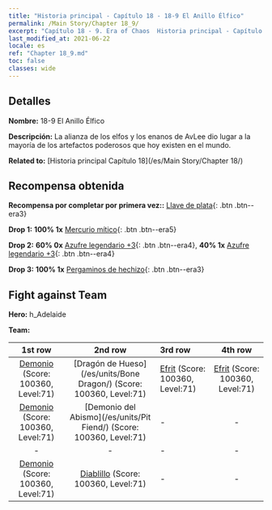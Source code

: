 ```yaml
---
title: "Historia principal - Capítulo 18 - 18-9 El Anillo Élfico"
permalink: /Main Story/Chapter 18_9/
excerpt: "Capítulo 18 - 9. Era of Chaos  Historia principal - Capítulo 18_9. 18-9 El Anillo Élfico"
last_modified_at: 2021-06-22
locale: es
ref: "Chapter 18_9.md"
toc: false
classes: wide
---
```


## Detalles

 **Nombre:** 18-9 El Anillo Élfico

 **Descripción:** La alianza de los elfos y los enanos de AvLee dio lugar a la mayoría de los artefactos poderosos que hoy existen en el mundo.

 **Related to:** [Historia principal Capítulo 18](/es/Main Story/Chapter 18/)

## Recompensa obtenida

 **Recompensa por completar por primera vez::** [Llave de plata](/ItemsES/con_693/){: .btn .btn--era3}

 **Drop 1:** **100% 1x** [Mercurio mítico](/ItemsES/mat_63/){: .btn .btn--era5}

 **Drop 2:** **60% 0x** [Azufre legendario +3](/ItemsES/mat_57/){: .btn .btn--era4}, **40% 1x** [Azufre legendario +3](/ItemsES/mat_57/){: .btn .btn--era4}

 **Drop 3:** **100% 1x** [Pergaminos de hechizo](/ItemsES/con_694/){: .btn .btn--era3}


## Fight against Team
 **Hero:** h_Adelaide

 **Team:**


  | 1st row | 2nd row | 3rd row | 4th row |
  |:----:|:----:|:----|:----:|
  | [Demonio](/es/units/Demon/) (Score: 100360, Level:71)  | [Dragón de Hueso](/es/units/Bone Dragon/) (Score: 100360, Level:71)  | [Efrit](/es/units/Efreeti/) (Score: 100360, Level:71)  | [Efrit](/es/units/Efreeti/) (Score: 100360, Level:71)  |
  | [Demonio](/es/units/Demon/) (Score: 100360, Level:71)  | [Demonio del Abismo](/es/units/Pit Fiend/) (Score: 100360, Level:71)  | - | - |
  | - | - | - | - |
  | [Demonio](/es/units/Demon/) (Score: 100360, Level:71)  | [Diablillo](/es/units/Imp/) (Score: 100360, Level:71)  | - | - |



